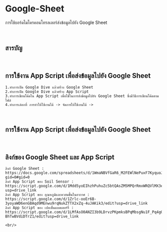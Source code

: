 # Google-Sheet
  การใช้บอร์ดไมโครคอนโทรลเลอร์ส่งข้อมูลไปยัง Google Sheet

  <br/>
  
  ## <a name="content"></a> สารบัญ

  <br/>

  ## <a name="google"></a> การใช้งาน App Script เพื่อส่งข้อมูลไปยัง Google Sheet
    1.ทำการเปิด Google Dive แล้วสร้าง Google Sheet
    2.ทำการเปิด Google Dive แล้วสร้าง App Script
    3.ทำการเขียนโค้ดใน App Script เพื่อใช้ในการส่งข้อมูลไปยัง Google Sheet ซึ่งมีวิธีการเขียนโค้ดตามไฟล์ 
    4.ทำการเล์อกที่ การทำให้ใช้งานได้ -> จัดการให้ใช้งานได้ ->

   <br/>

## <a name="google"></a> การใช้งาน App Script เพื่อส่งข้อมูลไปยัง Google Sheet

   <br/>
   
## <a name="Link"></a> ลิงก์ของ Google Sheet และ App Script
    ลิงก์ Google Sheet : https://docs.google.com/spreadsheets/d/1WmaNBVfGaR6_M2FEWlNePuxF7KyquoJBrCNNLKxdUzM/edit?gid=0#gid=0
    ลิงก์ App Script ของ Soil Sensor : https://script.google.com/d/1Mdd5yoEIhzhPuhuZc5btQAsZM5MPQrRmxWRQVlMX3e0VDdiDSvA5cKQQ/edit?usp=drive_link
    ลิงก์ App Script ของ อุณหภูมิและควสมชื้นในอากาศ : https://script.google.com/d/1Zrlc-ooEr6B-3yoyaWD6enGBAqd9MEnwu9rqNukZTTX2xZq-4uJAKik3/edit?usp=drive_link
    ลิงก์ App Script ของ เปอเซ็นแบตเตอร์รี่ : https://script.google.com/d/1LMfAsO0ANZI3b9LDrvzPKpmksBPqMbsgNu1F_Pq4gQ-BhTwBVdiDTrZ1/edit?usp=drive_link

    <br/>
